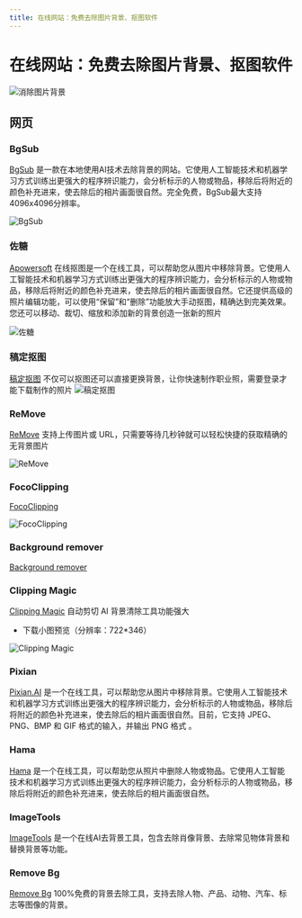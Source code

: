 ```yaml
---
title: 在线网站：免费去除图片背景、抠图软件
---
```


# 在线网站：免费去除图片背景、抠图软件

![消除图片背景](https://usacdn.wangdu.site/file/blog-cdn/WP-CDN-02/2022/202208230937342.png)

## 网页

### BgSub

[BgSub](https://bgsub.cn/) 是一款在本地使用AI技术去除背景的网站。它使用人工智能技术和机器学习方式训练出更强大的程序辨识能力，会分析标示的人物或物品，移除后将附近的颜色补充进来，使去除后的相片画面很自然。完全免费，BgSub最大支持4096x4096分辨率。

![BgSub](https://usacdn.wangdu.site/file/blog-cdn/WP-CDN-02/2022/202208230925983.png)

### 佐糖

[Apowersoft](https://picwish.cn/) 在线抠图是一个在线工具，可以帮助您从图片中移除背景。它使用人工智能技术和机器学习方式训练出更强大的程序辨识能力，会分析标示的人物或物品，移除后将附近的颜色补充进来，使去除后的相片画面很自然。它还提供高级的照片编辑功能，可以使用“保留”和“删除”功能放大手动抠图，精确达到完美效果。您还可以移动、裁切、缩放和添加新的背景创造一张新的照片

![佐糖](https://usacdn.wangdu.site/file/blog-cdn/WP-CDN-02/2022/202208230927360.jpeg)



### 稿定抠图
[稿定抠图](https://koutu.gaoding.com/) 不仅可以抠图还可以直接更换背景，让你快速制作职业照，需要登录才能下载制作的照片
![稿定抠图](https://usacdn.wangdu.site/file/blog-cdn/WP-CDN-02/2022/202208230927921.png)

### ReMove

[ReMove](https://www.remove.bg/zh) 支持上传图片或 URL，只需要等待几秒钟就可以轻松快捷的获取精确的无背景图片

![ReMove](https://usacdn.wangdu.site/file/blog-cdn/WP-CDN-02/2021/20210421155217.webp)

### FocoClipping

[FocoClipping](https://www.fococlipping.com/) 

![FocoClipping](https://usacdn.wangdu.site/file/blog-cdn/WP-CDN-02/2021/20210720135939.webp)

### Background remover

[Background remover](https://www.photoroom.com/background-remover)


### Clipping Magic

[Clipping Magic](https://zh.clippingmagic.com/) 自动剪切 AI 背景清除工具功能强大

- 下载小图预览（分辨率：722*346）

![Clipping Magic](https://usacdn.wangdu.site/file/blog-cdn/WP-CDN-02/2022/202209151612705.png)

### Pixian

[Pixian.AI](https://pixian.ai/) 是一个在线工具，可以帮助您从图片中移除背景。它使用人工智能技术和机器学习方式训练出更强大的程序辨识能力，会分析标示的人物或物品，移除后将附近的颜色补充进来，使去除后的相片画面很自然。目前，它支持 JPEG、PNG、BMP 和 GIF 格式的输入，并输出 PNG 格式 。

### Hama

[Hama](https://www.hama.app/zh) 是一个在线工具，可以帮助您从照片中删除人物或物品。它使用人工智能技术和机器学习方式训练出更强大的程序辨识能力，会分析标示的人物或物品，移除后将附近的颜色补充进来，使去除后的相片画面很自然。

### ImageTools

[ImageTools](https://ai-image.tools/home) 是一个在线AI去背景工具，包含去除肖像背景、去除常见物体背景和替换背景等功能。

### Remove Bg

[Remove Bg](https://removebg.one/) 100%免费的背景去除工具，支持去除人物、产品、动物、汽车、标志等图像的背景。